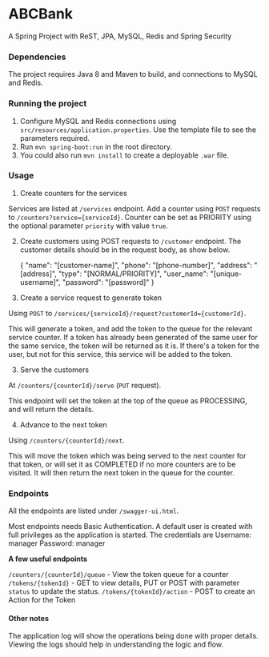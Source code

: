 # ABCBank
A Spring Project with ReST, JPA, MySQL, Redis and Spring Security

### Dependencies
The project requires Java 8 and Maven to build, and connections to MySQL and Redis.

### Running the project

1. Configure MySQL and Redis connections using `src/resources/application.properties`. Use the template file to see the parameters required.
2. Run `mvn spring-boot:run` in the root directory.
3. You could also run `mvn install` to create a deployable `.war` file.

### Usage

1. Create counters for the services

Services are listed at `/services` endpoint. Add a counter using `POST` requests to `/counters?service={serviceId}`. Counter can be set as PRIORITY using 
the optional parameter `priority` with value `true`.

2. Create customers using POST requests to `/customer` endpoint. The customer details should be in the request body, as show below.

    {
        "name": "[customer-name]",
        "phone": "[phone-number]",
        "address": "[address]",
        "type": "[NORMAL/PRIORITY]",
        "user_name": "[unique-username]",
        "password": "[password]"
    }
    
2. Create a service request to generate token

Using `POST` to `/services/{serviceId}/request?customerId={customerId}`.

This will generate a token, and add the token to the queue for the relevant service counter.
If a token has already been generated of the same user for the same service, the token will be returned as it is. If there's a token for the user, but
not for this service, this service will be added to the token.

3. Serve the customers

At `/counters/{counterId}/serve` (`PUT` request).

This endpoint will set the token at the top of the queue as PROCESSING, and will return the details.
 
4. Advance to the next token

Using `/counters/{counterId}/next`.

This will move the token which was being served to the next counter for that token, or will set it as COMPLETED if no more counters are to be visited.
It will then return the next token in the queue for the counter.

### Endpoints

All the endpoints are listed under `/swagger-ui.html`.

Most endpoints needs Basic Authentication. A default user is created with full privileges as the application is started. The credentials are 
Username: manager
Password: manager

**A few useful endpoints**

`/counters/{counterId}/queue` - View the token queue for a counter
`/tokens/{tokenId}` - GET to view details, PUT or POST with parameter `status` to update the status.
`/tokens/{tokenId}/action` - POST to create an Action for the Token

#### Other notes

The application log will show the operations being done with proper details. Viewing the logs should help in understanding the logic and flow.

